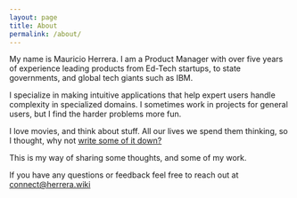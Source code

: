 ```yaml
---
layout: page
title: About
permalink: /about/
---
```

My name is Mauricio Herrera. I am a Product Manager with over five years of experience leading products from Ed-Tech startups, to state governments, and global tech giants such as IBM.

I specialize in making intuitive applications that help expert users handle complexity in specialized domains. I sometimes work in projects for general users, but I find the harder problems more fun.

I love movies, and think about stuff. All our lives we spend them thinking, so I thought, why not [write some of it down?](http://www.herrera.wiki/2023/10/19/About-existence.html)

This is my way of sharing some thoughts, and some of my work.

If you have any questions or feedback feel free to reach out at [connect@herrera.wiki](mailto:connect@herrera.wiki)